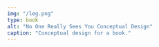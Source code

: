```yaml
---
img: "/leg.png"
type: book
alt: "No One Really Sees You Conceptual Design"
caption: "Conceptual design for a book."
---
```

